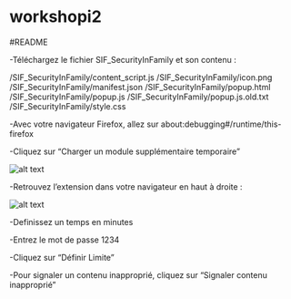 # workshopi2
#README

-Téléchargez le fichier SIF_SecurityInFamily et son contenu :  

/SIF_SecurityInFamily/content_script.js 
/SIF_SecurityInFamily/icon.png 
/SIF_SecurityInFamily/manifest.json 
/SIF_SecurityInFamily/popup.html 
/SIF_SecurityInFamily/popup.js 
/SIF_SecurityInFamily/popup.js.old.txt 
/SIF_SecurityInFamily/style.css 

-Avec votre navigateur Firefox, allez sur about:debugging#/runtime/this-firefox 

-Cliquez sur “Charger un module supplémentaire temporaire” 

![alt text](https://github.com/gitmusiconly/workshopi2/blob/main/SIF_SecurityInFamily/vueExtension1.png?raw=true)







-Retrouvez l’extension dans votre navigateur en haut à droite :  

![alt text](https://github.com/gitmusiconly/workshopi2/blob/main/SIF_SecurityInFamily/vueExtension2.png?raw=true)


-Definissez un temps en minutes 

-Entrez le mot de passe 1234 

-Cliquez sur “Définir Limite” 

-Pour signaler un contenu inapproprié, cliquez sur “Signaler contenu inapproprié” 
